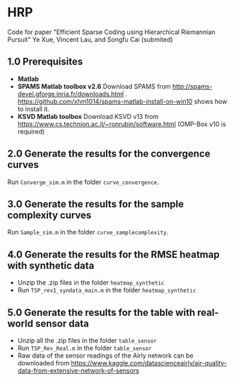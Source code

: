 # HRP
Code for paper "Efficient Sparse Coding using Hierarchical Riemannian Pursuit" Ye Xue, Vincent Lau, and Songfu Cai (submited)

## 1.0 Prerequisites
+ **Matlab**
+ **SPAMS Matlab toolbox v2.6**
Download SPAMS from  http://spams-devel.gforge.inria.fr/downloads.html .
https://github.com/xhm1014/spams-matlab-install-on-win10 shows how to install it.
+ **KSVD Matlab toolbox**
Download KSVD v13 from https://www.cs.technion.ac.il/~ronrubin/software.html
(OMP-Box v10 is required)

## 2.0 Generate the results for the convergence curves
Run   `Converge_sim.m` in the folder `curve_convergence`.

## 3.0 Generate the results for the sample complexity curves
Run  `Sample_sim.m` in the folder `curve_samplecomplexity`.

## 4.0 Generate the results for the RMSE heatmap with synthetic data
+ Unzip the .zip files in the folder `heatmap_synthetic`
+ Run `TSP_rev1_syndata_main.m` in the folder `heatmap_synthetic`

## 5.0 Generate the results for the table with real-world sensor data
+ Unzip all the .zip files in the folder `table_sensor`
+ Run `TSP_Rev_Real.m` in the folder `table_sensor`
+ Raw data of the sensor readings of the Airly network can be downloaded from https://www.kaggle.com/datascienceairly/air-quality-data-from-extensive-network-of-sensors
